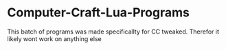 # Computer-Craft-Lua-Programs
This batch of programs was made specificallty for CC tweaked. Therefor it likely wont work on anything else
